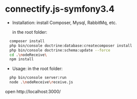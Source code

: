 # connectify.js-symfony3.4

* Installation:
  install Composer, Mysql, RabbitMq, etc.
  
  in the root folder:

```sh
  composer install
  php bin/console doctrine:database:createcomposer install
  php bin/console doctrine:schema:update --force
  cd .\nodeReceive\ 
  npm install
```

* Usage:
  in the root folder:

```sh
  php bin/console server:run
  node .\nodeReceive\receive.js
```

open
http://localhost:3000/
